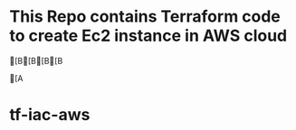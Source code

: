 # This Repo contains Terraform code to create Ec2 instance in AWS cloud
[B[B[B[B

[A
# tf-iac-aws
